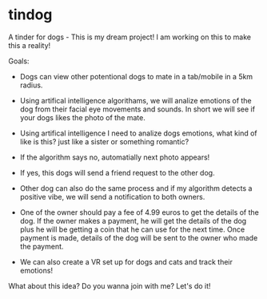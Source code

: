 # tindog
A tinder for dogs - This is my dream project! I am working on this to make this a reality!

Goals:
  - Dogs can view other potentional dogs to mate in a tab/mobile in a 5km radius. 
  - Using artifical intelligence algorithams, we will analize emotions of the dog from their facial eye movements and sounds. In short we will see if your dogs likes the photo of the mate.
  - Using artifical intelligence I need to analize dogs emotions, what kind of like is this? just like a sister or something romantic?
  - If the algorithm says no, automatially next photo appears!
- If yes, this dogs will send a friend request to the other dog.
- Other dog can also do the same process and if my algorithm detects a positive vibe, we will send a notification to both owners.  
- One of the owner should pay a fee of 4.99 euros to get the details of the dog. If the owner makes a payment, he will get the details of the dog plus he will be getting a coin that he can use for the next time. Once payment is made, details of the dog will be sent to the owner who made the payment. 


- We can also create a VR set up for dogs and cats and track their emotions!

What about this idea? Do you wanna join with me? Let's do it!

